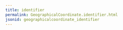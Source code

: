 ```yaml
---
title: identifier
permalink: GeographicalCoordinate.identifier.html
jsonid: geographicalcoordinate_identifier
---
```

